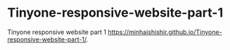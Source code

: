 # Tinyone-responsive-website-part-1
Tinyone responsive website part 1
https://minhajshishir.github.io/Tinyone-responsive-website-part-1/. 
